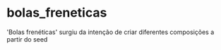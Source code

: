 # bolas_freneticas
'Bolas frenéticas' surgiu da intenção de criar diferentes composições a partir do seed
